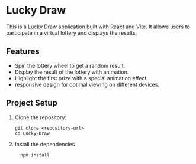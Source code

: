 # Lucky Draw

This is a Lucky Draw application built with React and Vite. It allows users to participate in a virtual lottery and displays the results.

## Features

- Spin the lottery wheel to get a random result.
- Display the result of the lottery with animation.
- Highlight the first prize with a special animation effect.
- responsive design for optimal viewing on different devices.


## Project Setup

1. Clone the repository:

   ```shell
   git clone <repository-url>
   cd Lucky-Draw
2. Install the dependencies
  
    ```shell
      npm install
